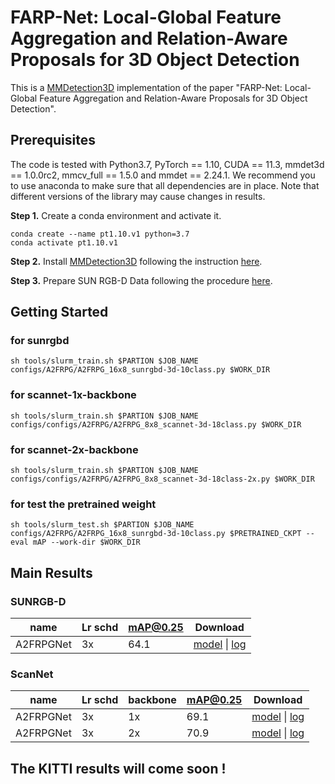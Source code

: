 # FARP-Net: Local-Global Feature Aggregation and Relation-Aware Proposals for 3D Object Detection

This is a [MMDetection3D](https://github.com/open-mmlab/mmdetection3d) implementation of the paper "FARP-Net: Local-Global Feature Aggregation and Relation-Aware Proposals for 3D Object Detection". 

## Prerequisites
The code is tested with Python3.7, PyTorch == 1.10, CUDA == 11.3, mmdet3d == 1.0.0rc2, mmcv_full == 1.5.0 and mmdet == 2.24.1. We recommend you to use anaconda to make sure that all dependencies are in place. Note that different versions of the library may cause changes in results.


**Step 1.** Create a conda environment and activate it.
```
conda create --name pt1.10.v1 python=3.7
conda activate pt1.10.v1
```

**Step 2.** Install [MMDetection3D](https://github.com/open-mmlab/mmdetection3d) following the instruction [here](https://github.com/open-mmlab/mmdetection3d/blob/master/docs/en/getting_started.md).

**Step 3.** Prepare SUN RGB-D Data following the procedure [here](https://github.com/open-mmlab/mmdetection3d/tree/master/data/sunrgbd).

## Getting Started

### for sunrgbd
```shell
sh tools/slurm_train.sh $PARTION $JOB_NAME configs/A2FRPG/A2FRPG_16x8_sunrgbd-3d-10class.py $WORK_DIR
```
### for scannet-1x-backbone
```shell
sh tools/slurm_train.sh $PARTION $JOB_NAME configs/configs/A2FRPG/A2FRPG_8x8_scannet-3d-18class.py $WORK_DIR
```

### for scannet-2x-backbone
```shell
sh tools/slurm_train.sh $PARTION $JOB_NAME configs/configs/A2FRPG/A2FRPG_8x8_scannet-3d-18class-2x.py $WORK_DIR
```
### for test the pretrained weight
```shell
sh tools/slurm_test.sh $PARTION $JOB_NAME configs/A2FRPG/A2FRPG_16x8_sunrgbd-3d-10class.py $PRETRAINED_CKPT --eval mAP --work-dir $WORK_DIR
```

## Main Results

### SUNRGB-D
| name      | Lr schd | mAP@0.25 | Download |
|-----------|---------|----------|----------|
| A2FRPGNet |   3x      | 64.1   | [model](https://drive.google.com/file/d/14SYx_D2YV0sWWjJpxmP-NdQ-82bQTFIp/view?usp=sharing) \| [log](https://drive.google.com/file/d/16DN1kH4llMfLtUpXuTb3DUIVPwnTnjaO/view?usp=sharing)     |

### ScanNet
| name      | Lr schd | backbone | mAP@0.25 | Download |
|-----------|---------|----------|---------|----------|
| A2FRPGNet | 3x      | 1x    | 69.1   | [model](https://drive.google.com/file/d/11Vj1Zq5jD-oUZQgesNnNRePdWR34WdvW/view?usp=sharing) \| [log](https://drive.google.com/file/d/1IuQx13g0XPT0Rytv5Gg725rL6jY2fio2/view?usp=sharing)     |
| A2FRPGNet | 3x      | 2x     | 70.9    | [model](https://drive.google.com/file/d/1rAXetejETb4Og3kggC55y78zYmjAGwdC/view?usp=sharing) \| [log](https://drive.google.com/file/d/1ocrebuZ0kbV49DTFQiMVZjoP2DDYJV1E/view?usp=sharing)     |

## The KITTI results will come soon !
